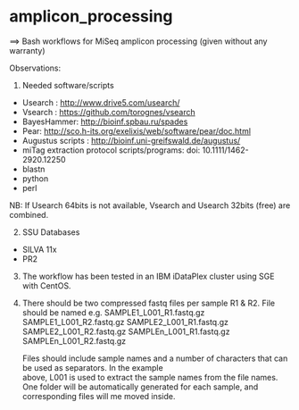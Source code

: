 # amplicon_processing #

==>  Bash workflows for MiSeq amplicon processing 
                 (given without any warranty)


Observations:

1) Needed software/scripts 

  - Usearch : http://www.drive5.com/usearch/
  - Vsearch : https://github.com/torognes/vsearch
  - BayesHammer: http://bioinf.spbau.ru/spades
  - Pear: http://sco.h-its.org/exelixis/web/software/pear/doc.html
  - Augustus scripts : http://bioinf.uni-greifswald.de/augustus/
  - miTag extraction protocol scripts/programs: doi: 10.1111/1462-2920.12250
  - blastn
  - python
  - perl

NB: If Usearch 64bits is not available, Vsearch and Usearch 32bits (free) are combined.

2) SSU Databases
  - SILVA 11x
  - PR2

3) The workflow has been tested in an IBM iDataPlex cluster using SGE with CentOS.

4) There should be two compressed fastq files per sample R1 & R2. File should be named e.g. 
   SAMPLE1_L001_R1.fastq.gz
   SAMPLE1_L001_R2.fastq.gz
   SAMPLE2_L001_R1.fastq.gz
   SAMPLE2_L001_R2.fastq.gz
   SAMPLEn_L001_R1.fastq.gz
   SAMPLEn_L001_R2.fastq.gz
   
   Files should include sample names and a number of characters that can be used as separators. In the example    
   above, L001 is used to extract the sample names from the file names. One folder will be automatically generated    for each sample, and corresponding files will me moved inside.
   
   
   
   

